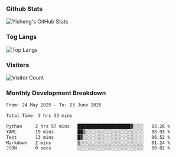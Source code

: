 ### Github Stats
![Yisheng's GitHub Stats](https://github-readme-stats-9qabuvhk1-gongyisheng.vercel.app/api?username=gongyisheng&count_private=true&show_icons=true)
### Tog Langs
![Top Langs](https://github-readme-stats-9qabuvhk1-gongyisheng.vercel.app/api/top-langs/?username=gongyisheng&layout=compact)
### Visitors
![Visitor Count](https://profile-counter.glitch.me/gongyisheng/count.svg)
### Monthly Development Breakdown
<!--START_SECTION:waka-->

```txt
From: 24 May 2025 - To: 23 June 2025

Total Time: 3 hrs 33 mins

Python     2 hrs 57 mins   ████████████████████▓░░░░   83.28 %
YAML       19 mins         ██▒░░░░░░░░░░░░░░░░░░░░░░   08.93 %
Text       13 mins         █▓░░░░░░░░░░░░░░░░░░░░░░░   06.52 %
Markdown   2 mins          ▒░░░░░░░░░░░░░░░░░░░░░░░░   01.24 %
JSON       0 secs          ░░░░░░░░░░░░░░░░░░░░░░░░░   00.02 %
```

<!--END_SECTION:waka-->
